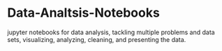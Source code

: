 # Data-Analtsis-Notebooks
jupyter notebooks for data analysis, tackling multiple problems and data sets, visualizing, analyzing, cleaning, and presenting the data.
